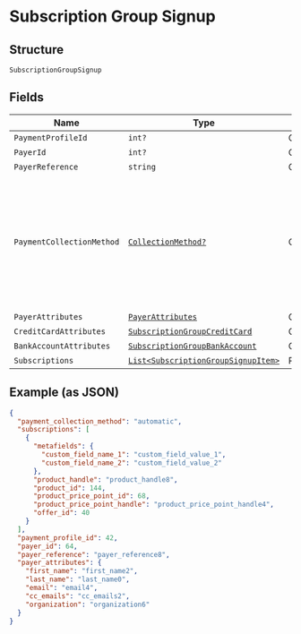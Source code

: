 
# Subscription Group Signup

## Structure

`SubscriptionGroupSignup`

## Fields

| Name | Type | Tags | Description |
|  --- | --- | --- | --- |
| `PaymentProfileId` | `int?` | Optional | - |
| `PayerId` | `int?` | Optional | - |
| `PayerReference` | `string` | Optional | - |
| `PaymentCollectionMethod` | [`CollectionMethod?`](../../doc/models/collection-method.md) | Optional | The type of payment collection to be used in the subscription. For legacy Statements Architecture valid options are - `invoice`, `automatic`. For current Relationship Invoicing Architecture valid options are - `remittance`, `automatic`, `prepaid`.<br>**Default**: `CollectionMethod.automatic` |
| `PayerAttributes` | [`PayerAttributes`](../../doc/models/payer-attributes.md) | Optional | - |
| `CreditCardAttributes` | [`SubscriptionGroupCreditCard`](../../doc/models/subscription-group-credit-card.md) | Optional | - |
| `BankAccountAttributes` | [`SubscriptionGroupBankAccount`](../../doc/models/subscription-group-bank-account.md) | Optional | - |
| `Subscriptions` | [`List<SubscriptionGroupSignupItem>`](../../doc/models/subscription-group-signup-item.md) | Required | - |

## Example (as JSON)

```json
{
  "payment_collection_method": "automatic",
  "subscriptions": [
    {
      "metafields": {
        "custom_field_name_1": "custom_field_value_1",
        "custom_field_name_2": "custom_field_value_2"
      },
      "product_handle": "product_handle8",
      "product_id": 144,
      "product_price_point_id": 68,
      "product_price_point_handle": "product_price_point_handle4",
      "offer_id": 40
    }
  ],
  "payment_profile_id": 42,
  "payer_id": 64,
  "payer_reference": "payer_reference8",
  "payer_attributes": {
    "first_name": "first_name2",
    "last_name": "last_name0",
    "email": "email4",
    "cc_emails": "cc_emails2",
    "organization": "organization6"
  }
}
```

